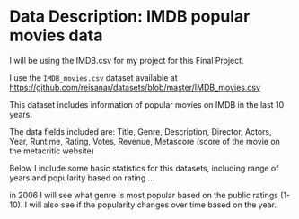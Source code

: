 # Data Description: IMDB popular movies data

I will be using the IMDB.csv for my project for this Final Project.

I use the `IMDB_movies.csv` dataset available at 
<https://github.com/reisanar/datasets/blob/master/IMDB_movies.csv>

This dataset includes information of popular movies on IMDB in the last 10 years. 

The data fields included are: Title, Genre, Description, Director, Actors, Year, Runtime, Rating, Votes, Revenue, Metascore (score of the movie on the metacritic website)

Below I include some basic statistics for this datasets, including range of years and popularity based on rating ...

in 2006 I will see what genre is most popular based on the public ratings (1-10). I will also see if the popularity changes over time based on the year.
